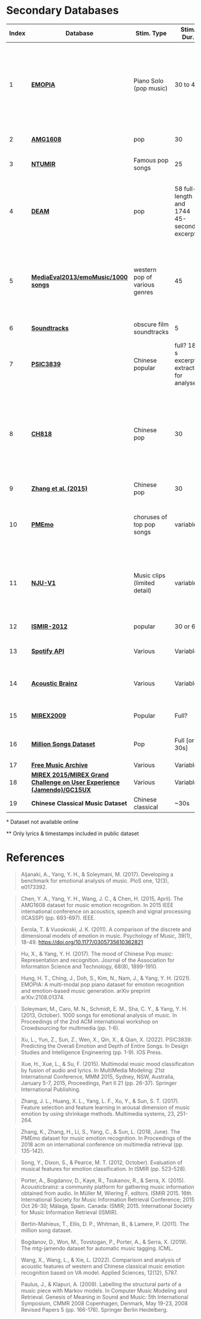 # Secondary Databases
|Index|Database|Stim. Type|Stim. Dur.|Stim. N|Feature N.|Ppt. N|Ppt. Expertise|Ppt. Origin|Ppt. Sampling|Ppt. Task|Feature Source|Feature Categories|Citation|Comments|In studies
|-|-|-|-|-|-|-|-|-|-|-|-|-|-|-|-|
1|[**EMOPIA**](https://annahung31.github.io/EMOPIA/)|Piano Solo (pop music)|30 to 40|387|24 (average of 20 MFCC + note length, velocity, beat note density, key)|4 total, 1 per song (annotators, not ppts)|not specified|not specified|presumably researchers|classify|MIDI Toolbox|NA|[Hung et al. (2021)](https://annahung31.github.io/EMOPIA/)|Article includes features roughly corresponding to Rhythm, Harmony, Timbre, but don't seem to be included in dataset|bhuvanakumar2023em
2|[**AMG1608**](https://github.com/loichan-tw/AMG1608_release)|pop|30|1608 |72|643 MTurk, 22 Taiwan subjects|no restrictions|MTurk|crowdsource|rate|MIRToolbox, YAAFE|[Timbre](https://github.com/loichan-tw/AMG1608_release/blob/main/feature_index.txt)|[Chen et al. (2015)](http://amg1608.blogspot.com/2015/02/the-amg1608-dataset-for-music-emotion.html)||chen2017co, hu2017cr, wang2022cr
3|[**NTUMIR**](https://web.archive.org/web/20170510081611/mac.citi.sinica.edu.tw/~yang/MER/NTUMIR-60)|Famous pop songs|25|60|46|99 (40 annotations per clip)|no restrictions|campus|convenience|rate|MIRToolbox, Sound Description Toolbox, MA Toolbox|Harmony, dynamic, melody, timbre, rhythm|Yang et al. (2011)* ||chin2018pr
4|[**DEAM**](https://cvml.unige.ch/databases/DEAM/)|pop|58 full-length and 1744 45-second excerpts|1802|260|Total $n$ not specified. Minimum annotations per piece: 2013-14: 10; 2015: 5 MTurk workers|no restrictions|2013-14: MTurk; 2015: MTurk and Lab workers|crowdsourcing, convenience|rate|OpenSMILE|Melodic, Timbre, Dynamic, Harmony|[Aljanaki et al. (2017)](https://cvml.unige.ch/databases/DEAM/)||sorussa2020em, orjesek2022en, panwar2019ar, zhang2023mo
5|[**MediaEval2013/emoMusic/1000 songs**](https://cvml.unige.ch/databases/emoMusic/)|western pop of various genres|45|744|6669|min. 10 per clip [(100 qualified workers in final HIT)](https://ibug.doc.ic.ac.uk/media/uploads/documents/cmm13-soleymani.pdf)|Nonexperts (Mturk) + experts|MTurk|Crowdsourcing, presumed convenience for experts|rate|OpenSMILE|Melodic, Timbre, Dynamic, Harmony|[Soleymani et al. (2013)](https://cvml.unige.ch/databases/emoMusic/)||bai2016di, bai2017mu, yang2021an, chin2018pr, coutinho2017s, markov2014mu, medina2020em, wang2022co, xie2020mu
6|[**Soundtracks**](https://osf.io/p6vkg/wiki/home/)|obscure film soundtracks|5|110|none?|116 university students|nonmusicians|campus|convenience|rate, classify|NA|NA|[Eerola & Vuoskoski (2011)](https://osf.io/p6vkg/wiki/home/)||wang2022co
7|[**PSIC3839**](https://github.com/xl2218066/PSIC3839)|Chinese popular|full? 180 s excerpts extracted for analyses|3839|ns. About 10 feature categories. Unclear dimensionaltiy|87|no restrictions|campus|convenience|rate|Librosa|Melodic, Timbre, Harmony, Rhythm|[Liang et al. (2022)](https://github.com/xl2218066/PSIC3839)||xu2021us
8|[**CH818**](ccmir.cite.hku.hk/data/)|Chinese pop|30|818|15|3|experts|China|convenience|rate|MIRToolbox, PsySound, ChromaToolbox,Tempogram Toolbox|Dynamic, Melodic, Rhythm, Timbre, Harmony|Hu & Yang (2017)|15 rows of features appearing in the repo as 15 separate spreadsheets, though may also be 22 based on how they are listed in Table 4 of the paper.|hu2017cr
9|[**Zhang et al. (2015)**](LINK)|Chinese pop|30|171|84 dimensions|10|Nonexperts|not specified|not specified|classify|MAToolbox, MIRToolbox, Coversongs|Dynamics, Timbre, Rhythm|Zhang et al. 2015||zhang2016br
10|[**PMEmo**](http://huisblog.cn/PMEmo/)|choruses of top pop songs|variable|794|6373 static; 260 acoustic low-level features|457|366 Chinese university students (44 music majors); 47 English speakers|campus|convenience|rate|ComParE 2013 baseline feature set|Dynamic, Timbre, Melodic|[Zhang et al. (2018)](https://github.com/HuiZhangDB/PMEmo?tab=readme-ov-file)||zhang2023mo
11|[**NJU-V1**](https://cs.nju.edu.cn/sufeng/data/musicmood.htm)|Music clips (limited detail)|variable|777|Lyric (BoW; 50 dims before filtering), MFCC, spectral contrast, chromagram|NA (lastfm tags)|NA|LastFM|crowdsource (webscraping)|NA|NA|Lyric, Timbre, Harmony|[Xue et al. (2015)](https://cs.nju.edu.cn/sufeng/data/musicmood.htm)||agarwal2021an
12|[**ISMIR-2012**](http://yadingsong.blogspot.com/2015/03/popular-music-emotion-dataset-ismir2012.html)|popular|30 or 60|2904|54 (means + sds)|NA (lastfm tags)|NA|LastFM|crowdsource (webscraping)|NA|MIRToolbox|Dynamics, Rhythm, Timbre (they call this Spectral), Harmony|[Song et al. 2012](http://yadingsong.blogspot.com/2015/03/popular-music-emotion-dataset-ismir2012.html)**||agarwal2021an
13|[**Spotify API**](https://developer.spotify.com/documentation/web-api)|Various|Variable|>35,000,000 (5192 used in @alvarez)|12|NA|NA|NA|NA|NA|EchoNest|Dynamic,Rhythm,High-level, Harmony, *duration*|||alvarez2023ri
14|[**Acoustic Brainz**](https://acousticbrainz.org/)|Various|Variable|7,564,215 unique (60,000 used in @alvarez)|From Essentia (discuss)|NA (lastfm tags)|NA|LastFM|crowdsource (webscraping)|NA|Essentia|Dynamic, Melodic, Rhythm, Timbre, Harmony|Porter et al. (2015)||alvarez2023ri
15|[**MIREX2009**](https://www.music-ir.org/mirex/wiki/2009:Music_Structure_Segmentation_Results)|Popular|Full?|297|3 (onset, offset, label)|NA|NA|NA|NA|NA|Paulus & Klapuri (2009)|Form|Paulus & Klapuri (2009)||yeh2014po
16|[**Million Songs Dataset**](http://millionsongdataset.com/pages/getting-dataset/)|Pop|Full [or 30s]|1,000,000 (also subset of 10,000)|55 per song|none|NA|NA|NA|NA|EchoNest|Dynamic,Rhythm,High-level, Harmony|Bertin-Mahieux et al. (2011)|NA|cao2023th
17|[**Free Music Archive**](https://freemusicarchive.org/home)|Various|Variable|>100,000|NA|NA|NA|NA|NA|NA|NA|NA|||koh2023me
18|[**MIREX 2015/MIREX Grand Challenge on User Experience (Jamendo)/GC15UX**](https://www.music-ir.org/mirex/wiki/2015:Main_Page)|Various|Variable|10,000|24 metadata features listed|NA|NA|NA|NA|NA|Metadata|High-level|Bogdanov et al. (2019)||hu2022de
19|**Chinese Classical Music Dataset**|Chinese classical|~30s|500|557|20|audio technology|Chinese bg|Volunteer|Rate|Essentia, MIRToolbox|Timbre, Dynamic, Rhythm, High-level|Wang et al. (2022)||wang2022co

\* Dataset not available online

\** Only lyrics & timestamps included in public dataset 

# References

> Aljanaki, A., Yang, Y. H., & Soleymani, M. (2017). Developing a benchmark for emotional analysis of music. PloS one, 12(3), e0173392.

> Chen, Y. A., Yang, Y. H., Wang, J. C., & Chen, H. (2015, April). The AMG1608 dataset for music emotion recognition. In 2015 IEEE international conference on acoustics, speech and signal processing (ICASSP) (pp. 693-697). IEEE.

> Eerola, T. & Vuoskoski, J. K. (2011). A comparison of the discrete and dimensional models of emotion in music. Psychology of Music, 39(1), 18-49. https://doi.org/10.1177/0305735610362821

> Hu, X., & Yang, Y. H. (2017). The mood of Chinese Pop music: Representation and recognition. Journal of the Association for Information Science and Technology, 68(8), 1899-1910.

> Hung, H. T., Ching, J., Doh, S., Kim, N., Nam, J., & Yang, Y. H. (2021). EMOPIA: A multi-modal pop piano dataset for emotion recognition and emotion-based music generation. arXiv preprint arXiv:2108.01374.

> Soleymani, M., Caro, M. N., Schmidt, E. M., Sha, C. Y., & Yang, Y. H. (2013, October). 1000 songs for emotional analysis of music. In Proceedings of the 2nd ACM international workshop on Crowdsourcing for multimedia (pp. 1-6).

> Xu, L., Yun, Z., Sun, Z., Wen, X., Qin, X., & Qian, X. (2022). PSIC3839: Predicting the Overall Emotion and Depth of Entire Songs. In Design Studies and Intelligence Engineering (pp. 1-9). IOS Press.

> Xue, H., Xue, L., & Su, F. (2015). Multimodal music mood classification by fusion of audio and lyrics. In MultiMedia Modeling: 21st International Conference, MMM 2015, Sydney, NSW, Australia, January 5-7, 2015, Proceedings, Part II 21 (pp. 26-37). Springer International Publishing.

> Zhang, J. L., Huang, X. L., Yang, L. F., Xu, Y., & Sun, S. T. (2017). Feature selection and feature learning in arousal dimension of music emotion by using shrinkage methods. Multimedia systems, 23, 251-264.

> Zhang, K., Zhang, H., Li, S., Yang, C., & Sun, L. (2018, June). The PMEmo dataset for music emotion recognition. In Proceedings of the 2018 acm on international conference on multimedia retrieval (pp. 135-142).

> Song, Y., Dixon, S., & Pearce, M. T. (2012, October). Evaluation of musical features for emotion classification. In ISMIR (pp. 523-528).

> Porter, A., Bogdanov, D., Kaye, R., Tsukanov, R., & Serra, X. (2015). Acousticbrainz: a community platform for gathering music information obtained from audio. In Müller M, Wiering F, editors. ISMIR 2015. 16th International Society for Music Information Retrieval Conference; 2015 Oct 26-30; Málaga, Spain. Canada: ISMIR; 2015. International Society for Music Information Retrieval (ISMIR).

> Bertin-Mahieux, T., Ellis, D. P., Whitman, B., & Lamere, P. (2011). The million song dataset.

> Bogdanov, D., Won, M., Tovstogan, P., Porter, A., & Serra, X. (2019). The mtg-jamendo dataset for automatic music tagging. ICML.

>  Wang, X., Wang, L., & Xie, L. (2022). Comparison and analysis of acoustic features of western and Chinese classical music emotion recognition based on VA model. Applied Sciences, 12(12), 5787.

> Paulus, J., & Klapuri, A. (2009). Labelling the structural parts of a music piece with Markov models. In Computer Music Modeling and Retrieval. Genesis of Meaning in Sound and Music: 5th International Symposium, CMMR 2008 Copenhagen, Denmark, May 19-23, 2008 Revised Papers 5 (pp. 166-176). Springer Berlin Heidelberg.

[comment]: # (|)